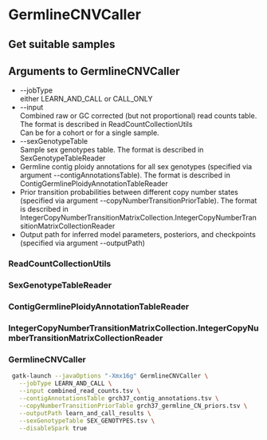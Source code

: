 # GermlineCNVCaller
## Get suitable samples

## Arguments to GermlineCNVCaller
* --jobType  
either LEARN_AND_CALL or CALL_ONLY
* --input  
Combined raw or GC corrected (but not proportional) read counts table. The format is described in ReadCountCollectionUtils  
Can be for a cohort or for a single sample.
* --sexGenotypeTable  
Sample sex genotypes table. The format is described in SexGenotypeTableReader
* Germline contig ploidy annotations for all sex genotypes (specified via argument --contigAnnotationsTable). The format is described in ContigGermlinePloidyAnnotationTableReader
* Prior transition probabilities between different copy number states (specified via argument --copyNumberTransitionPriorTable). The format is described in  IntegerCopyNumberTransitionMatrixCollection.IntegerCopyNumberTransitionMatrixCollectionReader
* Output path for inferred model parameters, posteriors, and checkpoints (specified via argument --outputPath)

### ReadCountCollectionUtils

### SexGenotypeTableReader

### ContigGermlinePloidyAnnotationTableReader

### IntegerCopyNumberTransitionMatrixCollection.IntegerCopyNumberTransitionMatrixCollectionReader

### GermlineCNVCaller

```bash
 gatk-launch --javaOptions "-Xmx16g" GermlineCNVCaller \
   --jobType LEARN_AND_CALL \
   --input combined_read_counts.tsv \
   --contigAnnotationsTable grch37_contig_annotations.tsv \
   --copyNumberTransitionPriorTable grch37_germline_CN_priors.tsv \
   --outputPath learn_and_call_results \
   --sexGenotypeTable SEX_GENOTYPES.tsv \
   --disableSpark true
```
